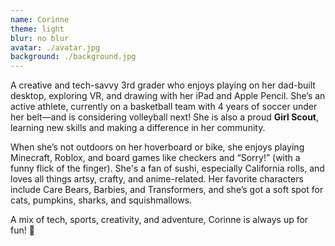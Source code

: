 ```yaml
---
name: Corinne
theme: light
blur: no blur
avatar: ./avatar.jpg
background: ./background.jpg
---
```

A creative and tech-savvy 3rd grader who enjoys playing on her dad-built desktop, exploring VR, and drawing with her iPad and Apple Pencil. She’s an active athlete, currently on a basketball team with 4 years of soccer under her belt—and is considering volleyball next! She is also a proud **Girl Scout**, learning new skills and making a difference in her community.

When she’s not outdoors on her hoverboard or bike, she enjoys playing Minecraft, Roblox, and board games like checkers and “Sorry!” (with a funny flick of the finger). She's a fan of sushi, especially California rolls, and loves all things artsy, crafty, and anime-related. Her favorite characters include Care Bears, Barbies, and Transformers, and she’s got a soft spot for cats, pumpkins, sharks, and squishmallows.

A mix of tech, sports, creativity, and adventure, Corinne is always up for fun! 🌟

